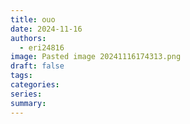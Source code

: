 ```yaml
---
title: ouo
date: 2024-11-16
authors:
  - eri24816
image: Pasted image 20241116174313.png
draft: false
tags: 
categories: 
series: 
summary:
---
```

